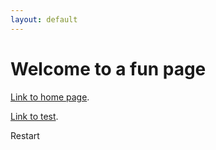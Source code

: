 ```yaml
---
layout: default
---
```


<link href="tttstyle.css" rel="stylesheet">

# Welcome to a fun page

[Link to home page](./index.md).

[Link to test](./test.md).
<body>
    <div class="row">
        <div class="col"></div>
        <div class="col"></div>
        <div class="col"></div>
    </div>
    <div class="row">
        <div class="col"></div>
        <div class="col"></div>
        <div class="col"></div>
    </div>
    <div class="row">
        <div class="col"></div>
        <div class="col"></div>
        <div class="col"></div>
    </div>
    <div id="restart">Restart</div>
</body>

<script src="https://cdnjs.cloudflare.com/ajax/libs/lodash.js/4.17.4/lodash.min.js"></script>
<script src="https://cdnjs.cloudflare.com/ajax/libs/jquery/3.2.1/jquery.min.js"></script>
<script src="js/tttscript.js"></script>